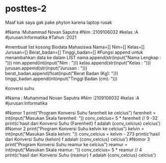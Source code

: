 # posttes-2
Maaf kak saya gak pake phyton karena laptop rusak

#Nama   :Muhammad Novan Saputra
#Nim    :2109106032
#kelas  :A
#jurusan:Informatika
#Tahun  :2021

#membuat list kosong Biodata Mahasiswa
Nama=[]
Nim=[]
Kelas=[]
Jurusan=[]
Berat_badan=[]
Tinggi_badan=[]
#Fungsi append untuk menambahkan data ke dalam LIST
nama.append(str(input("Nama Lengkap : ")))
nim.append(int(input("Nim : ")))
kelas.append(str(input("Kelas : ")))
jurusan.appemd(str(input("Jurusan : ")))
berat_badan.append(float(input("Berat Badan (Kg): ")))
tinggi_badan.append(int(input("Tinggi Badan (cm): ")))

Konversi suhu

#Nama   : Muhammad Novan Saputra
#Nim    :2109106032
#kelas  :A
#jurusan:Informatika

#Nomor 1
    print("Program Konversi Suhu farenheit ke celcius")
farenheit = int(input("Masukan Skala farenheit: "))
    conv_celcius= 5 *  farenheit // 9 -32
    print(c'hasil dari Konversi Suhu {Farenheit} f adalah {conv_celcius} celcius')
#Nomor 2
    print("Program Konversi Suhu kelvin ke celcius")
kelvin = int(input("Masukan Skala kelvin: "))
conv_celcius = kelvin - 273
    print(c'hasil dari Konversi Suhu {kelvin} f adalah {conv_celcius} celcius')
#Nomor 3
    print("Program Konversi Suhu reamur ke celcius")
reamur = int(input("Masukan Skala reamur: "))
    conv_celcius= 5 * reamur // 4
    print(c'hasil dari Konversi Suhu {reamur} f adalah {conv_celcius} celcius')

